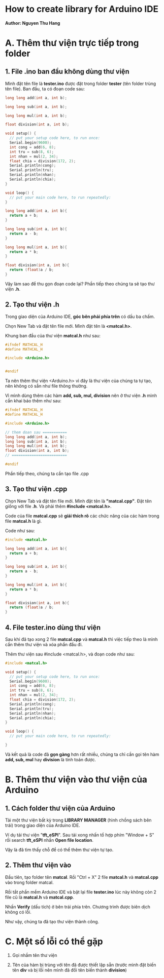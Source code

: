 # How to create library for Arduino IDE

#### Author: Nguyen Thu Hang

# A. Thêm thư viện trực tiếp trong folder
## 1. File .ino ban đầu không dùng thư viện

Mình đặt tên file là **tester.ino** được đặt trong folder **tester** (tên folder trùng tên file). Ban đầu, ta có đoạn code sau:

```cpp
long long add(int a, int b);

long long sub(int a, int b);

long long mul(int a, int b);

float division(int a, int b);

void setup() {
  // put your setup code here, to run once:
  Serial.begin(9600);
  int cong = add(6, 8);
  int tru = sub(8, 6);
  int nhan = mul(2, 34);
  float chia = division(172, 2);
  Serial.println(cong);
  Serial.println(tru);
  Serial.println(nhan);
  Serial.println(chia);
}

void loop() {
  // put your main code here, to run repeatedly:
}

long long add(int a, int b){
  return a + b;
}

long long sub(int a, int b){
  return a - b;
}

long long mul(int a, int b){
  return a * b;
}

float division(int a, int b){
  return (float)a / b;
}
```

Vậy làm sao để thu gọn đoạn code lại? Phần tiếp theo chúng ta sẽ tạo thư viện **.h**.

## 2. Tạo thư viện .h

Trong giao diện của Arduino IDE, **góc bên phải phía trên** có dấu ba chấm. 

Chọn New Tab và đặt tên file mới. Mình đặt tên là **<matcal.h>**.

Khung ban đầu của thư viện **matcal.h** như sau:

```cpp
#ifndef MATHCAL_H
#define MATHCAL_H

#include <Arduino.h>


#endif
```

Ta nên thêm thư viện <Arduino.h> vì đây là thư viện của chúng ta tự tạo, nên không có sẵn như file thông thường.

Vì mình dùng thêm các hàm **add, sub, mul, division** nên ở thư viện **.h** mình cần khai báo thêm như sau:

```cpp
#ifndef MATHCAL_H
#define MATHCAL_H

#include <Arduino.h>

// them doan sau ===========
long long add(int a, int b);
long long sub(int a, int b);
long long mul(int a, int b);
float division(int a, int b);
// =========================

#endif
```

Phần tiếp theo, chúng ta cần tạo file .cpp

## 3. Tạo thư viện .cpp

Chọn New Tab và đặt tên file mới. Mình đặt tên là **"matcal.cpp"**. Đặt tên giống với file **.h**. Và phải thêm **#include <matcal.h>**.

Code của file **matcal.cpp** sẽ **giải thích rõ** các chức năng của các hàm trong file **matcal.h** là gì.


Code như sau:

```cpp
#include <matcal.h>

long long add(int a, int b){
  return a + b;
}

long long sub(int a, int b){
  return a - b;
}

long long mul(int a, int b){
  return a * b;
}

float division(int a, int b){
  return (float)a / b;
}
```

## 4. File tester.ino dùng thư viện

Sau khi đã tạo xong 2 file **matcal.cpp** và **matcal.h** thì việc tiếp theo là mình cần thêm thư viện và xóa phần đầu đi.

Thêm thư viện sau #include <matcal.h>, và đoạn code như sau:

```cpp
#include <matcal.h>

void setup() {
  // put your setup code here, to run once:
  Serial.begin(9600);
  int cong = add(6, 8);
  int tru = sub(8, 6);
  int nhan = mul(2, 34);
  float chia = division(172, 2);
  Serial.println(cong);
  Serial.println(tru);
  Serial.println(nhan);
  Serial.println(chia);
}

void loop() {
  // put your main code here, to run repeatedly:

}
```
Và kết quả là code đã **gọn gàng** hơn rất nhiều, chúng ta chỉ cần gọi tên hàm **add, sub, mul** hay **division** là tính toán được.

# B. Thêm thư viện vào thư viện của Arduino

## 1. Cách folder thư viện của Arduino

Tải một thư viện bất kỳ trong **LIBRARY MANAGER** (hình chồng sách bên trái) trong giao diện của Arduino IDE.

Ví dụ tải thư viện "**tft_eSPI**". Sau tải xong nhấn tổ hợp phím "Window + S" rồi search **tft_eSPI** nhấn **Open file location**.

Vậy là đã tìm thấy chỗ để có thể thêm thư viện tự tạo.

## 2. Thêm thư viện vào

Đầu tiên, tạo folder tên **matcal**. Rồi "Ctrl + X" 2 file **matcal.h** và **matcal.cpp** vào trong folder matcal.

Rồi tắt phần mềm Arduino IDE và bật lại file **tester.ino** lúc này không còn 2 file cũ là **matcal.h** và **matcal.cpp**.

Nhấn **Verify** (dấu tích) ở bên trái phía trên. Chương trình được biên dịch không có lỗi.

Như vậy, chúng ta đã tạo thư viện thành công.

# C. Một số lỗi có thể gặp

1. Gọi nhầm tên thư viện

2. Tên của hàm bị trùng với tên đã được thiết lập sẵn (trước mình đặt biến tên **div** và bị lỗi nên mình đã đổi tên biến thành **division**)





